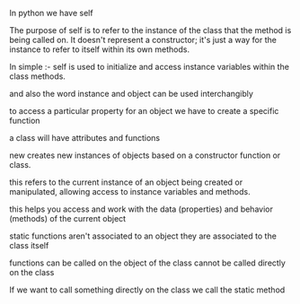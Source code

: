 In python we have self

The purpose of self is to refer to the instance of the class that the method is being called on. It doesn't represent a constructor; it's just a way for the instance to refer to itself within its own methods.


In simple :- self is used to initialize and access instance variables within the class methods.

and also the word instance and object can be used interchangibly

to access a particular property for an object we have to create a specific function

a class will have attributes and functions

new creates new instances of objects based on a constructor function or class.

this refers to the current instance of an object being created or manipulated, allowing 
access to instance variables and methods.

this helps you access and work with the data (properties) and behavior (methods) of the current object

static functions aren't associated to an object they are associated to the class itself


functions can be called on the object of the class 
cannot be called directly on the class

If we want to call something directly on the class we call the static method